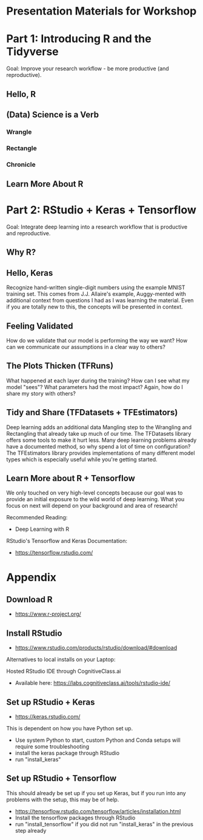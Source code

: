 # Presentation Materials for Workshop

# Part 1: Introducing R and the Tidyverse

Goal: Improve your research workflow - be more productive (and reproductive).

## Hello, R

## (Data) Science is a Verb

### Wrangle

### Rectangle

### Chronicle

## Learn More About R

# Part 2: RStudio + Keras + Tensorflow

Goal: Integrate deep learning into a research workflow that is productive and reproductive.

## Why R?

## Hello, Keras

Recognize hand-written single-digit numbers using the example MNIST training set. This comes from J.J. Allaire's example, Auggy-mented with additional context from questions I had as I was learning the material. Even if you are totally new to this, the concepts will be presented in context.

## Feeling Validated

How do we validate that our model is performing the way we want? How can we communicate our assumptions in a clear way to others?

## The Plots Thicken (TFRuns)

What happened at each layer during the training? How can I see what my model "sees"? What parameters had the most impact? Again, how do I share my story with others?

## Tidy and Share (TFDatasets + TFEstimators)

Deep learning adds an additional data Mangling step to the Wrangling and Rectangling that already take up much of our time. The TFDatasets library offers some tools to make it hurt less. Many deep learning problems already have a documented method, so why spend a lot of time on configuration? The TFEstimators library provides implementations of many different model types which is especially useful while you're getting started.

## Learn More about R + Tensorflow

We only touched on very high-level concepts because our goal was to provide an initial exposure to the wild world of deep learning. What you focus on next will depend on your background and area of research!

Recommended Reading:

 * Deep Learning with R
 
RStudio's Tensorflow and Keras Documentation:

 * https://tensorflow.rstudio.com/
 
# Appendix
 
## Download R

 * https://www.r-project.org/

## Install RStudio

 * https://www.rstudio.com/products/rstudio/download/#download

Alternatives to local installs on your Laptop:

Hosted RStudio IDE through CognitiveClass.ai 
 * Available here: https://labs.cognitiveclass.ai/tools/rstudio-ide/ 
 
## Set up RStudio + Keras

 * https://keras.rstudio.com/

This is dependent on how you have Python set up.
 * Use system Python to start, custom Python and Conda setups will require some troubleshooting
 * install the keras package through RStudio
 * run "install_keras"
 
## Set up RStudio + Tensorflow

This should already be set up if you set up Keras, but if you run into any problems with the setup, this may be of help.
  
  * https://tensorflow.rstudio.com/tensorflow/articles/installation.html
  * Install the tensorflow packages through RStudio
  * run "install_tensorflow" if you did not run "install_keras" in the previous step already
